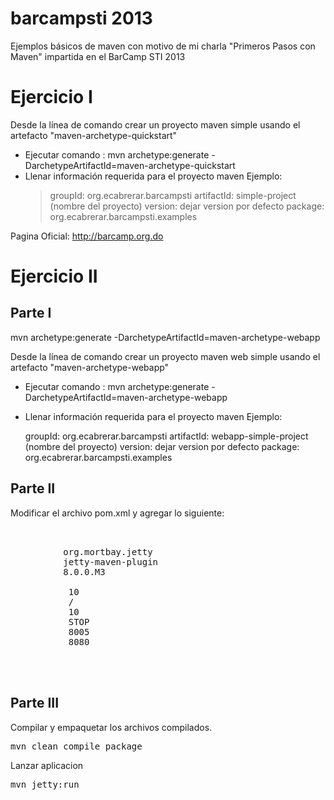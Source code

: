 barcampsti 2013
==========

Ejemplos básicos de maven con motivo de mi charla "Primeros Pasos con Maven" impartida en el BarCamp STI 2013

Ejercicio I
=================

Desde la línea de comando crear un proyecto maven simple usando el artefacto "maven-archetype-quickstart"
* Ejecutar comando : mvn archetype:generate -DarchetypeArtifactId=maven-archetype-quickstart
* Llenar información requerida para el proyecto maven
   Ejemplo:
   > groupId:    org.ecabrerar.barcampsti
   > artifactId: simple-project (nombre del proyecto)
   > version:    dejar version por defecto
   > package:     org.ecabrerar.barcampsti.examples



Pagina Oficial:
http://barcamp.org.do

Ejercicio II
==========================================

Parte I
--------------

mvn archetype:generate -DarchetypeArtifactId=maven-archetype-webapp

Desde la línea de comando crear un proyecto maven web simple usando el artefacto "maven-archetype-webapp" 
* Ejecutar comando : mvn archetype:generate -DarchetypeArtifactId=maven-archetype-webapp
* Llenar información requerida para el proyecto maven
 Ejemplo:

    groupId: org.ecabrerar.barcampsti 
    artifactId: webapp-simple-project (nombre del proyecto) 
    version: dejar version por defecto 
    package: org.ecabrerar.barcampsti.examples

Parte II
---------------
Modificar el archivo pom.xml y agregar lo siguiente:
<pre>
<plugins>
      <plugin>
          <groupId>org.mortbay.jetty</groupId>
          <artifactId>jetty-maven-plugin</artifactId>
          <version>8.0.0.M3</version>
          <configuration>
           <scanIntervalSeconds>10</scanIntervalSeconds>
           <contextPath>/</contextPath>
           <scanIntervalSeconds>10</scanIntervalSeconds>
           <stopKey>STOP</stopKey>
           <stopPort>8005</stopPort>
           <port>8080</port>
           </configuration>
   </plugin>
</plugins>
</pre>
Parte III
------------------
Compilar y empaquetar los archivos compilados.
<pre>
mvn clean compile package
</pre>
Lanzar aplicacion
<pre>
mvn jetty:run
</pre>
